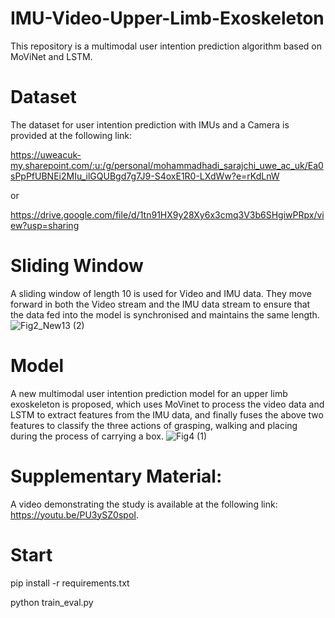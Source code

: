 # IMU-Video-Upper-Limb-Exoskeleton
This repository is a multimodal user intention prediction algorithm based on MoViNet and LSTM. 
# Dataset
The dataset for user intention prediction with IMUs and a Camera is provided at the following link:

https://uweacuk-my.sharepoint.com/:u:/g/personal/mohammadhadi_sarajchi_uwe_ac_uk/Ea0sPpPfUBNEi2MIu_ilGQUBgd7g7J9-S4oxE1R0-LXdWw?e=rKdLnW

or

https://drive.google.com/file/d/1tn91HX9y28Xy6x3cmq3V3b6SHgiwPRpx/view?usp=sharing

# Sliding Window
A sliding window of length 10 is used for Video and IMU data. They move forward in both the Video stream and the IMU data stream to ensure that the data fed into the model is synchronised and maintains the same length.
![Fig2_New13 (2)](https://github.com/user-attachments/assets/b0b32010-b240-471b-9919-28a564c2e7b2)

# Model
A new multimodal user intention prediction model for an upper limb exoskeleton is proposed, which uses MoVinet to process the video data and LSTM to extract features from the IMU data, and finally fuses the above two features to classify the three actions of grasping, walking and placing during the process of carrying a box.
![Fig4 (1)](https://github.com/user-attachments/assets/4c561323-f942-4d44-ad9c-bb4513139d40)

# Supplementary Material:
A video demonstrating the study is available at the following link: https://youtu.be/PU3ySZ0spoI.
# Start
  pip install -r requirements.txt
  
  python train_eval.py
